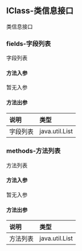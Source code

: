 ## IClass-类信息接口

类信息接口

### fields-字段列表

字段列表

#### 方法入参

暂无入参

#### 方法出参

| 说明 | 类型 |
|:---|:---|
| 字段列表 | java.util.List |

### methods-方法列表

方法列表

#### 方法入参

暂无入参

#### 方法出参

| 说明 | 类型 |
|:---|:---|
| 方法列表 | java.util.List |




